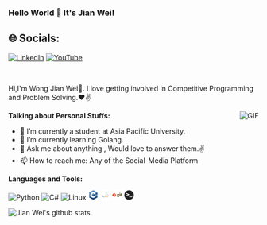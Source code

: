### Hello World 👋 It's Jian Wei!


## 🌐 Socials:
[![LinkedIn](https://img.shields.io/badge/LinkedIn-%230077B5.svg?logo=linkedin&logoColor=white)](https://www.linkedin.com/in/jian-wei-wong/) [![YouTube](https://img.shields.io/badge/YouTube-%23FF0000.svg?logo=YouTube&logoColor=white)](https://youtu.be/RMRgPyYux0g) 
<br />

<br />

Hi,I'm Wong Jian Wei🙌. I love getting involved in Competitive Programming and Problem Solving.❤✌


<img align="right" alt="GIF" src="https://media.giphy.com/media/USV0ym3bVWQJJmNu3N/giphy.gif" />


**Talking about Personal Stuffs:**

- 🔭 I’m currently a student at Asia Pacific University.
- 🌱 I’m currently learning Golang.
- 💬 Ask me about anything , Would love to answer them.✌
- 📫 How to reach me: Any of the Social-Media Platform 


**Languages and Tools:**

![Python](https://img.shields.io/badge/python-3670A0?style=for-the-badge&logo=python&logoColor=ffdd54)
![C#](https://img.shields.io/badge/C%20Sharp-481B75?style=for-the-badge&logo=c-sharp)
![Linux](https://img.shields.io/badge/linux-FCC624?style=for-the-badge&logo=linux&logoColor=ffffff)
<code><img height="20" src="https://raw.githubusercontent.com/github/explore/80688e429a7d4ef2fca1e82350fe8e3517d3494d/topics/cpp/cpp.png"></code>
<code><img height="20" src="https://raw.githubusercontent.com/github/explore/80688e429a7d4ef2fca1e82350fe8e3517d3494d/topics/mysql/mysql.png"></code>
<code><img height="20" src="https://raw.githubusercontent.com/github/explore/80688e429a7d4ef2fca1e82350fe8e3517d3494d/topics/git/git.png"></code>
<code><img height="20" src="https://raw.githubusercontent.com/github/explore/80688e429a7d4ef2fca1e82350fe8e3517d3494d/topics/terminal/terminal.png"></code>

![Jian Wei's github stats](https://github-readme-stats.vercel.app/api?username=jianweiwong&show_icons=true&hide_border=true)
